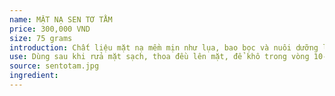 ```yaml
---
name: MẶT NẠ SEN TƠ TẰM
price: 300,000 VND
size: 75 grams
introduction: Chất liệu mặt nạ mềm mịn như lụa, bao bọc và nuôi dưỡng làn da. Phục hồi sinh khí và độ mọng mượt với chiết xuất nhân sâm và silk peptide, thư giãn với hương sen phương Đông.
use: Dùng sau khi rửa mặt sạch, thoa đều lên mặt, để khô trong vòng 10-15 phút, rửa lại bằng nước sạch. Có thể dùng 5 phút lúc sáng sớm hoặc trước khi make up để có 1 lớp nền căng đầy mọng mịn.
source: sentotam.jpg
ingredient:
---
```


